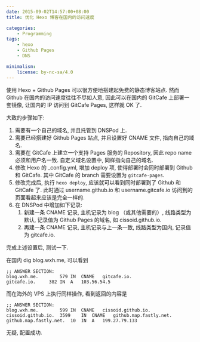 ```yaml
---
date: 2015-09-02T14:57:00+08:00
title: 优化 Hexo 博客在国内的访问速度

categories:
    - Programming
tags:
    - hexo
    - Github Pages
    - DNS

minimalism:
    license: by-nc-sa/4.0
---
```


使用 Hexo + Github Pages 可以很方便地搭建起免费的静态博客站点. 然而 Github
在国内的访问速度往往不尽如人意, 因此可以在国内的 GitCafe 上部署一套镜像,
让国内的 IP 访问到 GitCafe Pages,  这样就 OK 了.
<!--more-->

大致的步骤如下:

1. 需要有一个自己的域名, 并且托管到 DNSPod 上.
2. 需要已经搭建好 Github Pages 站点, 并且设置好 CNAME 文件, 指向自己的域名.
3. 需要在 GitCafe 上建立一个支持 Pages 服务的 Repository, 因此 repo name
必须和用户名一致. 自定义域名设置中, 同样指向自己的域名.
4. 修改 Hexo 的 \_config.yml, 增加 deploy 项, 使得部署时会同时部署到 Github 和
GitCafe. 其中 GitCafe 的 branch 需要设置为 `gitcafe-pages`.
5. 修改完成后, 执行 `hexo deploy`, 应该就可以看到同时部署到了 Github 和 GitCafe 了.
此时通过 username.github.io 和 username.gitcafe.io 访问到的页面看起来应该是完全一样的.
6. 在 DNSPod 中增加如下记录:
	1. 新建一条 CNAME 记录, 主机记录为 blog （或其他需要的）, 线路类型为默认,
    记录值为 Github Pages 的域名, 如 cissoid.github.io.
	2. 再建一条 CNAME 记录, 主机记录与上一条一致, 线路类型为国内, 记录值为 gitcafe.io.

完成上述设置后, 测试一下.

在国内 dig blog.wxh.me, 可以看到

``` Text
;; ANSWER SECTION:
blog.wxh.me.		579	IN	CNAME	gitcafe.io.
gitcafe.io.		382	IN	A	103.56.54.5
```

而在海外的 VPS 上执行同样操作, 看到返回的内容是

``` Text
;; ANSWER SECTION:
blog.wxh.me.		599	IN	CNAME	cissoid.github.io.
cissoid.github.io.	3599	IN	CNAME	github.map.fastly.net.
github.map.fastly.net.	10	IN	A	199.27.79.133
```

无疑, 配置成功.
